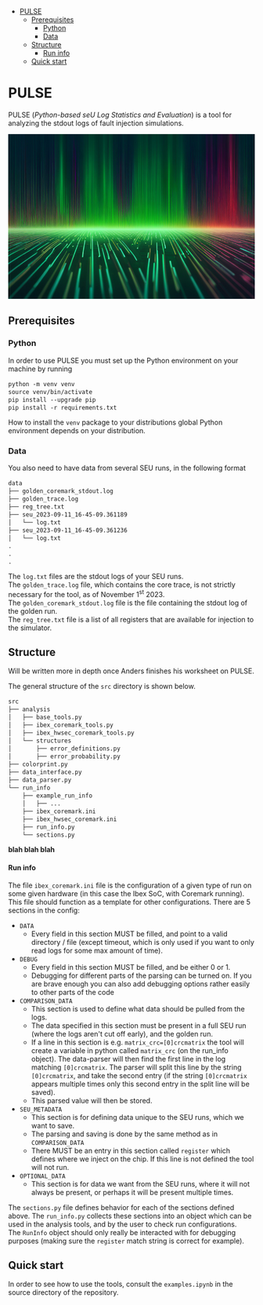 - [PULSE](#pulse)
  - [Prerequisites](#prerequisites)
    - [Python](#python)
    - [Data](#data)
  - [Structure](#structure)
      - [Run info](#run-info)
  - [Quick start](#quick-start)

# PULSE
PULSE (*Python-based seU Log Statistics and Evaluation*) is a tool for analyzing the stdout logs of fault injection simulations. 

![Temporary image](img/ai.jpg)

## Prerequisites
### Python
In order to use PULSE you must set up the Python environment on your machine by running
```
python -m venv venv
source venv/bin/activate
pip install --upgrade pip
pip install -r requirements.txt
```
How to install the `venv` package to your distributions global Python environment depends on your distribution.

### Data
You also need to have data from several SEU runs, in the following format
```
data
├── golden_coremark_stdout.log
├── golden_trace.log
├── reg_tree.txt
├── seu_2023-09-11_16-45-09.361189
│   └── log.txt
├── seu_2023-09-11_16-45-09.361236
│   └── log.txt
.
.
.
```
The `log.txt` files are the stdout logs of your SEU runs. <br>
The `golden_trace.log` file, which contains the core trace, is not strictly necessary for the tool, as of November $1^{\text{st}}$ 2023. <br>
The `golden_coremark_stdout.log` file is the file containing the stdout log of the golden run. <br>
The `reg_tree.txt` file is a list of all registers that are available for injection to the simulator.

## Structure
Will be written more in depth once Anders finishes his worksheet on PULSE.

The general structure of the `src` directory is shown below.
```
src
├── analysis
│   ├── base_tools.py
│   ├── ibex_coremark_tools.py
│   ├── ibex_hwsec_coremark_tools.py
│   └── structures
│       ├── error_definitions.py
│       ├── error_probability.py
├── colorprint.py
├── data_interface.py
├── data_parser.py
└── run_info
    ├── example_run_info
    │   ├── ...
    ├── ibex_coremark.ini
    ├── ibex_hwsec_coremark.ini
    ├── run_info.py
    └── sections.py
```

**blah blah blah**

#### Run info
The file `ibex_coremark.ini` file is the configuration of a given type of run on some given hardware (in this case the Ibex SoC, with Coremark running). This file should function as a template for other configurations. There are 5 sections in the config:
- `DATA`
  - Every field in this section MUST be filled, and point to a valid directory / file (except timeout, which is only used if you want to only read logs for some max amount of time).
- `DEBUG`
  - Every field in this section MUST be filled, and be either 0 or 1.
  - Debugging for different parts of the parsing can be turned on. If you are brave enough you can also add debugging options rather easily to other parts of the code
- `COMPARISON_DATA`
  - This section is used to define what data should be pulled from the logs.
  - The data specified in this section must be present in a full SEU run (where the logs aren't cut off early), and the golden run.
  - If a line in this section is e.g. `matrix_crc=[0]crcmatrix` the tool will create a variable in python called `matrix_crc` (on the run_info object). The data-parser will then find the first line in the log matching `[0]crcmatrix`. The parser will split this line by the string `[0]crcmatrix`, and take the second entry (if the string `[0]crcmatrix` appears multiple times only this second entry in the split line will be saved).
  - This parsed value will then be stored.
- `SEU_METADATA`
  - This section is for defining data unique to the SEU runs, which we want to save.
  - The parsing and saving is done by the same method as in `COMPARISON_DATA`
  - There MUST be an entry in this section called `register` which defines where we inject on the chip. If this line is not defined the tool will not run.
- `OPTIONAL_DATA`
  - This section is for data we want from the SEU runs, where it will not always be present, or perhaps it will be present multiple times.

The `sections.py` file defines behavior for each of the sections defined above. The `run_info.py` collects these sections into an object which can be used in the analysis tools, and by the user to check run configurations. <br>
The `RunInfo` object should only really be interacted with for debugging purposes (making sure the `register` match string is correct for example).

## Quick start
In order to see how to use the tools, consult the `examples.ipynb` in the source directory of the repository.